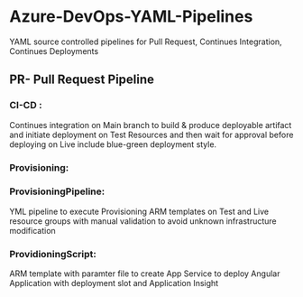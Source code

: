 # Azure-DevOps-YAML-Pipelines
YAML source controlled pipelines for Pull Request, Continues Integration, Continues Deployments

## PR- Pull Request Pipeline

### CI-CD :
Continues integration on Main branch to build & produce deployable artifact and initiate deployment on Test Resources and then wait for approval before deploying on Live include blue-green deployment style.

### Provisioning:

### ProvisioningPipeline:
YML pipeline to execute Provisioning ARM templates on Test and Live resource groups with manual validation to avoid unknown infrastructure modification
### ProvidioningScript:
ARM template with paramter file to create App Service to deploy Angular Application with deployment slot and Application Insight
